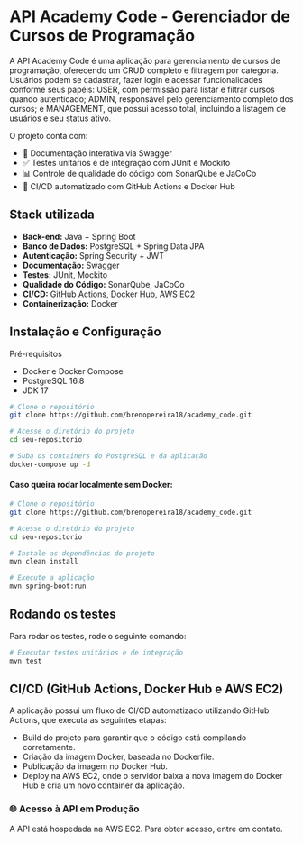 
# API Academy Code - Gerenciador de Cursos de Programação

A API Academy Code é uma aplicação para gerenciamento de cursos de programação, oferecendo um CRUD completo e filtragem por categoria. Usuários podem se cadastrar, fazer login e acessar funcionalidades conforme seus papéis: USER, com permissão para listar e filtrar cursos quando autenticado; ADMIN, responsável pelo gerenciamento completo dos cursos; e MANAGEMENT, que possui acesso total, incluindo a listagem de usuários e seu status ativo.

O projeto conta com:
- 📖 Documentação interativa via Swagger  
- ✅ Testes unitários e de integração com JUnit e Mockito  
- 📊 Controle de qualidade do código com SonarQube e JaCoCo  
- 🚀 CI/CD automatizado com GitHub Actions e Docker Hub


## Stack utilizada

- **Back-end:** Java + Spring Boot
- **Banco de Dados:** PostgreSQL + Spring Data JPA
- **Autenticação:** Spring Security + JWT 
- **Documentação:** Swagger
- **Testes:** JUnit, Mockito
- **Qualidade do Código:** SonarQube, JaCoCo
- **CI/CD:** GitHub Actions, Docker Hub, AWS EC2
- **Containerização:** Docker
  

## Instalação e Configuração

Pré-requisitos
- Docker e Docker Compose
- PostgreSQL 16.8
- JDK 17

```bash
# Clone o repositório
git clone https://github.com/brenopereira18/academy_code.git  

# Acesse o diretório do projeto
cd seu-repositorio 

# Suba os containers do PostgreSQL e da aplicação
docker-compose up -d  
```

#### Caso queira rodar localmente sem Docker:

```bash
# Clone o repositório
git clone https://github.com/brenopereira18/academy_code.git  

# Acesse o diretório do projeto
cd seu-repositorio 

# Instale as dependências do projeto
mvn clean install 

# Execute a aplicação
mvn spring-boot:run  
```

    
## Rodando os testes

Para rodar os testes, rode o seguinte comando:

```bash
# Executar testes unitários e de integração
mvn test

```


## CI/CD (GitHub Actions, Docker Hub e AWS EC2)

A aplicação possui um fluxo de CI/CD automatizado utilizando GitHub Actions, que executa as seguintes etapas:

- Build do projeto para garantir que o código está compilando corretamente.
- Criação da imagem Docker, baseada no Dockerfile.
- Publicação da imagem no Docker Hub.
- Deploy na AWS EC2, onde o servidor baixa a nova imagem do Docker Hub e cria um novo container da aplicação.

### 🌐 Acesso à API em Produção

A API está hospedada na AWS EC2. Para obter acesso, entre em contato.
